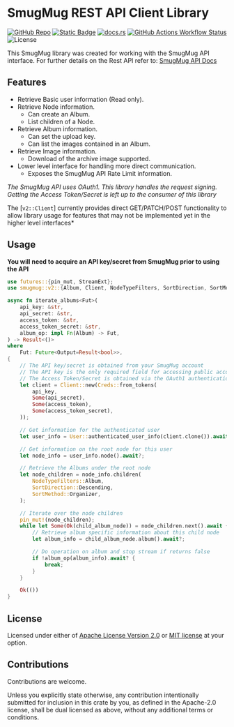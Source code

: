 # SmugMug REST API Client Library

[![GitHub Repo](https://img.shields.io/badge/github-cch71%2Fsmugmug-green?logo=github)](https://github.com/cch71/smugmug_rs.git)
[![Static Badge](https://img.shields.io/badge/crate.io-smugmug-blue?logo=rust)](https://crates.io/crates/smugmug)
[![docs.rs](https://img.shields.io/docsrs/smugmug?logo=docsdotrs)](https://docs.rs/smugmug/latest/smugmug)
[![GitHub Actions Workflow Status](https://img.shields.io/github/actions/workflow/status/cch71/smugmug_rs/.github/workflows/build.yml?branch=main&logo=github)](https://github.com/cch71/smugmug_rs/actions/workflows/build.yml)
![License](https://img.shields.io/crates/l/smugmug)

This SmugMug library was created for working with the SmugMug API interface.
For further details on the Rest API refer to: [SmugMug API Docs](https://api.smugmug.com/api/v2/doc/index.html)

## Features

- Retrieve Basic user information (Read only).
- Retrieve Node information.
  - Can create an Album.
  - List children of a Node.
- Retrieve Album information.
  - Can set the upload key.
  - Can list the images contained in an Album.
- Retrieve Image information.
  - Download of the archive image supported.
- Lower level interface for handling more direct communication.
  - Exposes the SmugMug API Rate Limit information.

_The SmugMug API uses OAuth1. This library handles the request signing.
Getting the Access Token/Secret is left up to the consumer of this library_

The [`v2::Client`] currently provides direct GET/PATCH/POST functionality to allow library usage
for features that may not be implemented yet in the higher level interfaces\*

## Usage

**You will need to acquire an API key/secret from SmugMug prior to using the API**

```rust
use futures::{pin_mut, StreamExt};
use smugmug::v2::{Album, Client, NodeTypeFilters, SortDirection, SortMethod, User};

async fn iterate_albums<Fut>(
    api_key: &str,
    api_secret: &str,
    access_token: &str,
    access_token_secret: &str,
    album_op: impl Fn(Album) -> Fut,
) -> Result<()>
where
    Fut: Future<Output=Result<bool>>,
{
    // The API key/secret is obtained from your SmugMug account
    // The API key is the only required field for accessing public accounts
    // The Access Token/Secret is obtained via the OAuth1 authentication process
    let client = Client::new(Creds::from_tokens(
        api_key,
        Some(api_secret),
        Some(access_token),
        Some(access_token_secret),
    ));

    // Get information for the authenticated user
    let user_info = User::authenticated_user_info(client.clone()).await?;

    // Get information on the root node for this user
    let node_info = user_info.node().await?;

    // Retrieve the Albums under the root node
    let node_children = node_info.children(
        NodeTypeFilters::Album,
        SortDirection::Descending,
        SortMethod::Organizer,
    );

    // Iterate over the node children
    pin_mut!(node_children);
    while let Some(Ok(child_album_node)) = node_children.next().await {
        // Retrieve album specific information about this child node
        let album_info = child_album_node.album().await?;

        // Do operation on album and stop stream if returns false
        if !album_op(album_info).await? {
            break;
        }
    }

    Ok(())
}
```

## License

Licensed under either of <a href="LICENSE-APACHE">Apache License Version
2.0</a> or <a href="LICENSE-MIT">MIT license</a> at your option.

## Contributions

Contributions are welcome.

Unless you explicitly state otherwise, any contribution intentionally submitted
for inclusion in this crate by you, as defined in the Apache-2.0 license, shall
be dual licensed as above, without any additional terms or conditions.
